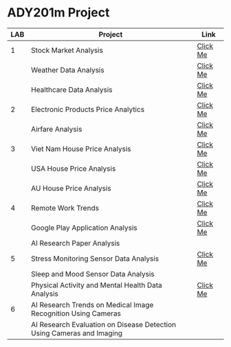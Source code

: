 # ADY201m Project
 
| LAB | Project                                            | Link                                                                       |
|-----|----------------------------------------------------|----------------------------------------------------------------------------|
| 1   | Stock Market Analysis                              | [Click Me](https://github.com/onsra520/Stock-Market-Analysis)              |
|     | Weather Data Analysis                              | [Click Me](https://github.com/onsra520/Weather-Data-Analysis)              |
|     | Healthcare Data Analysis                           | [Click Me](https://github.com/onsra520/Healthcare-Data-Analysis)           |
| 2   | Electronic Products Price Analytics                | [Click Me](https://github.com/onsra520/Electronic-Products-Price-Analytics)|
|     | Airfare Analysis                                   | [Click Me](https://github.com/onsra520/Airfare-Analysis)                   |
| 3   | Viet Nam House Price Analysis                      | [Click Me](https://github.com/onsra520/House-Price-Analysis)               |
|     | USA House Price Analysis                           | [Click Me](https://github.com/onsra520/House-Price-in-USA-Analysis)        |
|     | AU House Price Analysis                            | [Click Me](https://github.com/onsra520/House-Price-in-AU-Analysis)         |
| 4   | Remote Work Trends                                 | [Click Me](https://github.com/onsra520/Remote-Work-Trends)                 |
|     | Google Play Application Analysis                   | [Click Me](https://github.com/onsra520/Google-Play-Application-Analysis)   |
|     | AI Research Paper Analysis                         ||
| 5   | Stress Monitoring Sensor Data Analysis             | [Click Me](https://github.com/onsra520/Stress-Monitoring-Sensor-Data-Analysis) |
|     | Sleep and Mood Sensor Data Analysis                ||
|     | Physical Activity and Mental Health Data Analysis  | [Click Me](https://github.com/onsra520/Physical-Activity-and-Mental-Health-Data-Analysis) |
| 6   | AI Research Trends on Medical Image Recognition Using Cameras ||
|     | AI Research Evaluation on Disease Detection Using Cameras and Imaging ||
